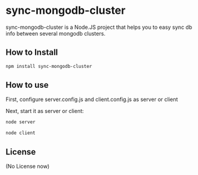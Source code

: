 # sync-mongodb-cluster

sync-mongodb-cluster is a Node.JS project that helps you to easy sync db info between several
mongodb clusters.

## How to Install

```bash
npm install sync-mongodb-cluster
```

## How to use

First, configure server.config.js and client.config.js as server or client



Next, start it as server or client:

```bash
node server
```

```bash
node client
```


## License 

(No License now)

